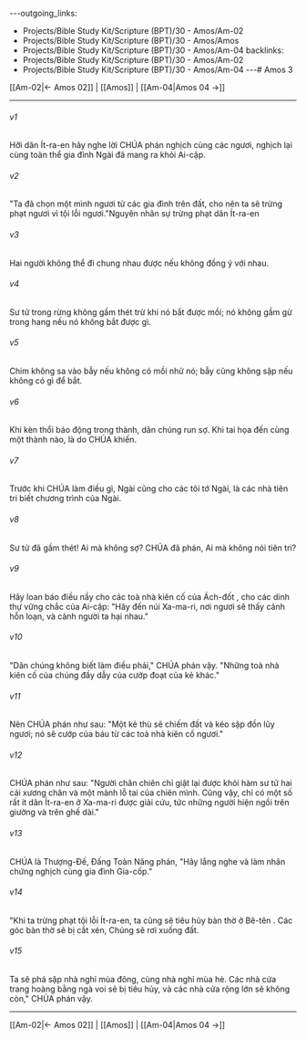 ---outgoing_links:
  - Projects/Bible Study Kit/Scripture (BPT)/30 - Amos/Am-02
  - Projects/Bible Study Kit/Scripture (BPT)/30 - Amos/Amos
  - Projects/Bible Study Kit/Scripture (BPT)/30 - Amos/Am-04
backlinks:
  - Projects/Bible Study Kit/Scripture (BPT)/30 - Amos/Am-02
  - Projects/Bible Study Kit/Scripture (BPT)/30 - Amos/Am-04
---# Amos 3

[[Am-02|← Amos 02]] | [[Amos]] | [[Am-04|Amos 04 →]]
***



###### v1 
Hỡi dân Ít-ra-en hãy nghe lời CHÚA phán nghịch cùng các ngươi, nghịch lại cùng toàn thể gia đình Ngài đã mang ra khỏi Ai-cập. 

###### v2 
"Ta đã chọn một mình ngươi từ các gia đình trên đất, cho nên ta sẽ trừng phạt ngươi vì tội lỗi ngươi."Nguyên nhân sự trừng phạt dân Ít-ra-en 

###### v3 
Hai người không thể đi chung nhau được nếu không đồng ý với nhau. 

###### v4 
Sư tử trong rừng không gầm thét trừ khi nó bắt được mồi; nó không gầm gừ trong hang nếu nó không bắt được gì. 

###### v5 
Chim không sa vào bẫy nếu không có mồi nhử nó; bẫy cũng không sập nếu không có gì để bắt. 

###### v6 
Khi kèn thổi báo động trong thành, dân chúng run sợ. Khi tai họa đến cùng một thành nào, là do CHÚA khiến. 

###### v7 
Trước khi CHÚA làm điều gì, Ngài cũng cho các tôi tớ Ngài, là các nhà tiên tri biết chương trình của Ngài. 

###### v8 
Sư tử đã gầm thét! Ai mà không sợ? CHÚA đã phán, Ai mà không nói tiên tri? 

###### v9 
Hãy loan báo điều nầy cho các toà nhà kiên cố của Ách-đốt , cho các dinh thự vững chắc của Ai-cập: "Hãy đến núi Xa-ma-ri, nơi ngươi sẽ thấy cảnh hỗn loạn, và cảnh người ta hại nhau." 

###### v10 
"Dân chúng không biết làm điều phải," CHÚA phán vậy. "Những toà nhà kiên cố của chúng đầy dẫy của cướp đoạt của kẻ khác." 

###### v11 
Nên CHÚA phán như sau: "Một kẻ thù sẽ chiếm đất và kéo sập đồn lũy ngươi; nó sẽ cướp của báu từ các toà nhà kiên cố ngươi." 

###### v12 
CHÚA phán như sau: "Người chăn chiên chỉ giật lại được khỏi hàm sư tử hai cái xương chân và một mảnh lỗ tai của chiên mình. Cũng vậy, chỉ có một số rất ít dân Ít-ra-en ở Xa-ma-ri được giải cứu, tức những người hiện ngồi trên giường và trên ghế dài." 

###### v13 
CHÚA là Thượng-Đế, Đấng Toàn Năng phán, "Hãy lắng nghe và làm nhân chứng nghịch cùng gia đình Gia-cốp." 

###### v14 
"Khi ta trừng phạt tội lỗi Ít-ra-en, ta cũng sẽ tiêu hủy bàn thờ ở Bê-tên . Các góc bàn thờ sẽ bị cắt xén, Chúng sẽ rơi xuống đất. 

###### v15 
Ta sẽ phá sập nhà nghỉ mùa đông, cùng nhà nghỉ mùa hè. Các nhà cửa trang hoàng bằng ngà voi sẽ bị tiêu hủy, và các nhà cửa rộng lớn sẽ không còn," CHÚA phán vậy.

***
[[Am-02|← Amos 02]] | [[Amos]] | [[Am-04|Amos 04 →]]
